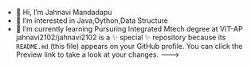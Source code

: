 - 👋 Hi, I’m Jahnavi Mandadapu
- 👀 I’m interested in Java,Oython,Data Structure
- 🌱 I’m currently learning Pursuring Integrated Mtech degree at VIT-AP
jahnavi2102/jahnavi2102 is a ✨ special ✨ repository because its `README.md` (this file) appears on your GitHub profile.
You can click the Preview link to take a look at your changes.
--->

